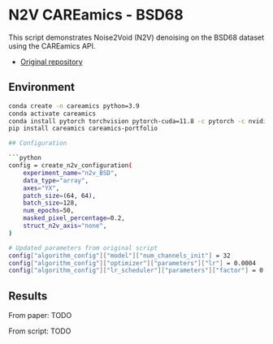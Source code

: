 # N2V CAREamics - BSD68
This script demonstrates Noise2Void (N2V) denoising on the BSD68 dataset using the CAREamics API.

- [Original repository](https://github.com/CAREamics/careamics)

## Environment
```bash
conda create -n careamics python=3.9
conda activate careamics
conda install pytorch torchvision pytorch-cuda=11.8 -c pytorch -c nvidia
pip install careamics careamics-portfolio

## Configuration

```python
config = create_n2v_configuration(
    experiment_name="n2v_BSD",
    data_type="array",
    axes="YX",
    patch_size=(64, 64),
    batch_size=128,
    num_epochs=50,
    masked_pixel_percentage=0.2,
    struct_n2v_axis="none",
)

# Updated parameters from original script
config["algorithm_config"]["model"]["num_channels_init"] = 32
config["algorithm_config"]["optimizer"]["parameters"]["lr"] = 0.0004
config["algorithm_config"]["lr_scheduler"]["parameters"]["factor"] = 0.5
```

## Results

From paper:
TODO

From script:
TODO

